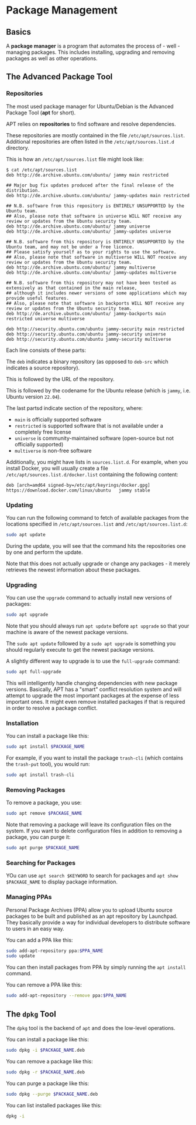 # Package Management

## Basics

A **package manager** is a program that automates the process of - well - managing packages.
This includes installing, upgrading and removing packages as well as other operations.

## The Advanced Package Tool

### Repositories

The most used package manager for Ubuntu/Debian is the Advanced Package Tool (**apt** for short).

APT relies on **repositories** to find software and resolve dependencies.

These repositories are mostly contained in the file `/etc/apt/sources.list`.
Additional repositories are often listed in the `/etc/apt/sources.list.d` directory.

This is how an `/etc/apt/sources.list` file might look like:

```console
$ cat /etc/apt/sources.list
deb http://de.archive.ubuntu.com/ubuntu/ jammy main restricted

## Major bug fix updates produced after the final release of the distribution.
deb http://de.archive.ubuntu.com/ubuntu/ jammy-updates main restricted

## N.B. software from this repository is ENTIRELY UNSUPPORTED by the Ubuntu team.
## Also, please note that software in universe WILL NOT receive any review or updates from the Ubuntu security team.
deb http://de.archive.ubuntu.com/ubuntu/ jammy universe
deb http://de.archive.ubuntu.com/ubuntu/ jammy-updates universe

## N.B. software from this repository is ENTIRELY UNSUPPORTED by the Ubuntu team, and may not be under a free licence.
## Please satisfy yourself as to your rights to use the software.
## Also, please note that software in multiverse WILL NOT receive any review or updates from the Ubuntu security team.
deb http://de.archive.ubuntu.com/ubuntu/ jammy multiverse
deb http://de.archive.ubuntu.com/ubuntu/ jammy-updates multiverse

## N.B. software from this repository may not have been tested as extensively as that contained in the main release,
## although it includes newer versions of some applications which may provide useful features.
## Also, please note that software in backports WILL NOT receive any review or updates from the Ubuntu security team.
deb http://de.archive.ubuntu.com/ubuntu/ jammy-backports main restricted universe multiverse

deb http://security.ubuntu.com/ubuntu jammy-security main restricted
deb http://security.ubuntu.com/ubuntu jammy-security universe
deb http://security.ubuntu.com/ubuntu jammy-security multiverse
```

Each line consists of these parts:

The `deb` indicates a binary repository (as opposed to `deb-src` which indicates a source repository).

This is followed by the URL of the repository.

This is followed by the codename for the Ubuntu release (which is `jammy`, i.e. Ubuntu version `22.04`).

The last partsd indicate section of the repository, where:

- `main` is officially supported software
- `restricted` is supported software that is not available under a completely free license
- `universe` is community-maintained software (open-source but not officially supported)
- `multiverse` is non-free software

Additionally, you might have lists in `sources.list.d`.
For example, when you install Docker, you will usually create a file `/etc/apt/sources.list.d/docker.list` containing the following content:

```
deb [arch=amd64 signed-by=/etc/apt/keyrings/docker.gpg] https://download.docker.com/linux/ubuntu   jammy stable
```

### Updating

You can run the following command to fetch of available packages from the locations specified in `/etc/apt/sources.list` and `/etc/apt/sources.list.d`:

```sh
sudo apt update
```

During the update, you will see that the command hits the repositories one by one and perform the update.

Note that this does not actually upgrade or change any packages - it merely retrieves the newest information about these packages.

### Upgrading

You can use the `upgrade` command to actually install new versions of packages:

```sh
sudo apt upgrade
```

Note that you should always run `apt update` before `apt upgrade` so that your machine is aware of the newest package versions.

The `sudo apt update` followed by a `sudo apt upgrade` is something you should regularly execute to get the newest package versions.

A slightly different way to upgrade is to use the `full-upgrade` command:

```sh
sudo apt full-upgrade
```

This will intelligently handle changing dependencies with new package versions.
Basically, APT has a "smart" conflict resolution system and will attempt to upgrade the most important packages at the expense of less important ones.
It might even remove installed packages if that is required in order to resolve a package conflict.

### Installation

You can install a package like this:

```sh
sudo apt install $PACKAGE_NAME
```

For example, if you want to install the package `trash-cli` (which contains the `trash-put` tool), you would run:

```sh
sudo apt install trash-cli
```

### Removing Packages

To remove a package, you use:

```sh
sudo apt remove $PACKAGE_NAME
```

Note that removing a package will leave its configuration files on the system.
If you want to delete configuration files in addition to removing a package, you can purge it:

```sh
sudo apt purge $PACKAGE_NAME
```

### Searching for Packages

YOu can use `apt search $KEYWORD` to search for packages and `apt show $PACKAGE_NAME` to display package information.

### Managing PPAs

Personal Package Archives (PPA) allow you to upload Ubuntu source packages to be built and published as an apt repository by Launchpad.
They basically provide a way for individual developers to distribute software to users in an easy way.

You can add a PPA like this:

```sh
sudo add-apt-repository ppa:$PPA_NAME
sudo update
```

You can then install packages from PPA by simply running the `apt install` command.

You can remove a PPA like this:

```sh
sudo add-apt-repository --remove ppa:$PPA_NAME
```

## The `dpkg` Tool

The `dpkg` tool is the backend of `apt` and does the low-level operations.

You can install a package like this:

```sh
sudo dpkg -i $PACKAGE_NAME.deb
```

You can remove a package like this:

```sh
sudo dpkg -r $PACKAGE_NAME.deb
```

You can purge a package like this:

```sh
sudo dpkg --purge $PACKAGE_NAME.deb
```

You can list installed packages like this:

```sh
dpkg -i
```
